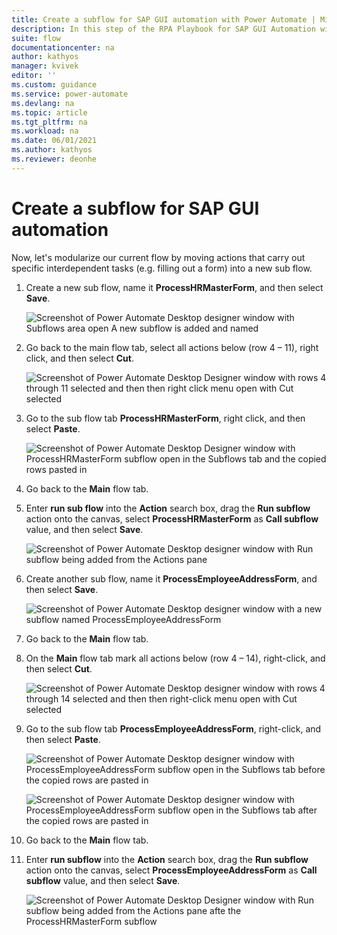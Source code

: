 ```yaml
---
title: Create a subflow for SAP GUI automation with Power Automate | Microsoft Docs
description: In this step of the RPA Playbook for SAP GUI Automation with Power Automate tutorial, we'll create a modular subflow for our desktop flow. 
suite: flow
documentationcenter: na
author: kathyos
manager: kvivek
editor: ''
ms.custom: guidance
ms.service: power-automate
ms.devlang: na
ms.topic: article
ms.tgt_pltfrm: na
ms.workload: na
ms.date: 06/01/2021
ms.author: kathyos
ms.reviewer: deonhe
---
```


# Create a subflow for SAP GUI automation

Now, let's modularize our current flow by moving actions that carry out specific interdependent tasks (e.g. filling out a form) into a new sub flow.

1. Create a new sub flow, name it **ProcessHRMasterForm**, and then select **Save**.

   ![Screenshot of Power Automate Desktop designer window with Subflows area open  A new subflow is added and named ](media/PAD-designer-with-subflows-area.png)

2. Go back to the main flow tab, select all actions below (row 4 – 11), right click, and then select **Cut**.

   ![Screenshot of Power Automate Desktop Designer window with rows 4 through 11 selected and then then right click menu open with Cut selected ](media/PAD-designer-with-rows-4-through-11-selected.png)

3. Go to the sub flow tab **ProcessHRMasterForm**, right click, and then select **Paste**.

   ![Screenshot of Power Automate Desktop Designer window with ProcessHRMasterForm subflow open in the Subflows tab  and the copied rows pasted in ](media/PAD-designer-with-processHRmasterform.png)

4. Go back to the **Main** flow tab.

5. Enter **run sub flow** into the **Action** search box, drag the **Run subflow** action onto the canvas, select **ProcessHRMasterForm** as **Call subflow** value, and then select **Save**.

   ![Screenshot of Power Automate Desktop designer window with Run subflow being added from the Actions pane ](media/PAD-designer-with-run-subflow.png)

6. Create another sub flow, name it **ProcessEmployeeAddressForm**, and then select **Save**.

   ![Screenshot of Power Automate Desktop designer window with a new subflow named ProcessEmployeeAddressForm ](media/PAD-designer-with-processemployeeaddress-subflow.png)

7. Go back to the **Main** flow tab.

8. On the **Main** flow tab mark all actions below (row 4 – 14), right-click, and then select **Cut**.

   ![Screenshot of Power Automate Desktop designer window with rows 4 through 14 selected and then then right-click menu open with Cut selected ](media/PAD-designer-with-rows-4-through-14-selected.png)

9. Go to the sub flow tab **ProcessEmployeeAddressForm**, right-click, and then select **Paste**.

   ![Screenshot of Power Automate Desktop designer window with ProcessEmployeeAddressForm subflow open in the Subflows tab  before the copied rows are pasted in ](media/PAD-designer-with-processemployeeaddress-subflow-before-paste.png)

   ![Screenshot of Power Automate Desktop designer window with ProcessEmployeeAddressForm subflow open in the Subflows tab  after the copied rows are pasted in ](media/PAD-designer-with-processemployeeaddress-subflow-after-paste.png)

10. Go back to the **Main** flow tab.

11. Enter **run subflow** into the **Action** search box, drag the **Run subflow** action onto the canvas,  select **ProcessEmployeeAddressForm** as **Call subflow** value, and then select **Save**.

    ![Screenshot of Power Automate Desktop Designer window with Run subflow being added from the Actions pane afte the ProcessHRMasterForm subflow ](media/PAD-designer-with-run-subflow-processemployeeaddress.png)
